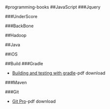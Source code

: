 #programming-books
##JavaScript
###Jquery

###UnderScore

###BackBone

##Hadoop

##Java

##iOS

##Build
###Gradle
* [Building and testing with gradle](http://www.gradleware.com/registered-access?content=books%2Fbuilding-and-testing%2F)-pdf download

###Maven

###Git
* [Git Pro](http://ishare.iask.sina.com.cn/f/16096245.html)-pdf download


